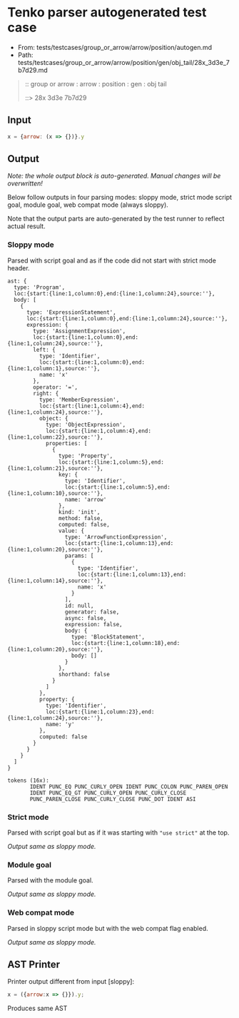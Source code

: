 # Tenko parser autogenerated test case

- From: tests/testcases/group_or_arrow/arrow/position/autogen.md
- Path: tests/testcases/group_or_arrow/arrow/position/gen/obj_tail/28x_3d3e_7b7d29.md

> :: group or arrow : arrow : position : gen : obj tail
>
> ::> 28x 3d3e 7b7d29

## Input


`````js
x = {arrow: (x => {})}.y
`````

## Output

_Note: the whole output block is auto-generated. Manual changes will be overwritten!_

Below follow outputs in four parsing modes: sloppy mode, strict mode script goal, module goal, web compat mode (always sloppy).

Note that the output parts are auto-generated by the test runner to reflect actual result.

### Sloppy mode

Parsed with script goal and as if the code did not start with strict mode header.

`````
ast: {
  type: 'Program',
  loc:{start:{line:1,column:0},end:{line:1,column:24},source:''},
  body: [
    {
      type: 'ExpressionStatement',
      loc:{start:{line:1,column:0},end:{line:1,column:24},source:''},
      expression: {
        type: 'AssignmentExpression',
        loc:{start:{line:1,column:0},end:{line:1,column:24},source:''},
        left: {
          type: 'Identifier',
          loc:{start:{line:1,column:0},end:{line:1,column:1},source:''},
          name: 'x'
        },
        operator: '=',
        right: {
          type: 'MemberExpression',
          loc:{start:{line:1,column:4},end:{line:1,column:24},source:''},
          object: {
            type: 'ObjectExpression',
            loc:{start:{line:1,column:4},end:{line:1,column:22},source:''},
            properties: [
              {
                type: 'Property',
                loc:{start:{line:1,column:5},end:{line:1,column:21},source:''},
                key: {
                  type: 'Identifier',
                  loc:{start:{line:1,column:5},end:{line:1,column:10},source:''},
                  name: 'arrow'
                },
                kind: 'init',
                method: false,
                computed: false,
                value: {
                  type: 'ArrowFunctionExpression',
                  loc:{start:{line:1,column:13},end:{line:1,column:20},source:''},
                  params: [
                    {
                      type: 'Identifier',
                      loc:{start:{line:1,column:13},end:{line:1,column:14},source:''},
                      name: 'x'
                    }
                  ],
                  id: null,
                  generator: false,
                  async: false,
                  expression: false,
                  body: {
                    type: 'BlockStatement',
                    loc:{start:{line:1,column:18},end:{line:1,column:20},source:''},
                    body: []
                  }
                },
                shorthand: false
              }
            ]
          },
          property: {
            type: 'Identifier',
            loc:{start:{line:1,column:23},end:{line:1,column:24},source:''},
            name: 'y'
          },
          computed: false
        }
      }
    }
  ]
}

tokens (16x):
       IDENT PUNC_EQ PUNC_CURLY_OPEN IDENT PUNC_COLON PUNC_PAREN_OPEN
       IDENT PUNC_EQ_GT PUNC_CURLY_OPEN PUNC_CURLY_CLOSE
       PUNC_PAREN_CLOSE PUNC_CURLY_CLOSE PUNC_DOT IDENT ASI
`````

### Strict mode

Parsed with script goal but as if it was starting with `"use strict"` at the top.

_Output same as sloppy mode._

### Module goal

Parsed with the module goal.

_Output same as sloppy mode._

### Web compat mode

Parsed in sloppy script mode but with the web compat flag enabled.

_Output same as sloppy mode._

## AST Printer

Printer output different from input [sloppy]:

````js
x = ({arrow:x => {}}).y;
````

Produces same AST
